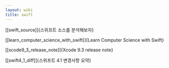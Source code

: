 ```yaml
---
layout: wiki
title: swift
---
```


[[swift_source]]{스위프트 소스를 분석해보자}

[[learn_computer_science_with_swift]]{Learn Computer Science with Swift}

[[xcode9_3_release_note]]{Xcode 9.3 release note}

[[swift4_1_diff]]{스위프트 4.1 변경사항 요약}

